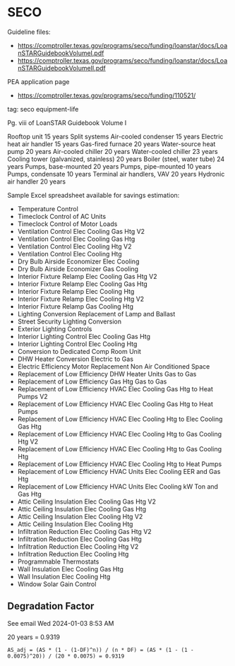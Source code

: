 # SECO

Guideline files:

- <https://comptroller.texas.gov/programs/seco/funding/loanstar/docs/LoanSTARGuidebookVolumeI.pdf>
- <https://comptroller.texas.gov/programs/seco/funding/loanstar/docs/LoanSTARGuidebookVolumeII.pdf>

PEA application page
- <https://comptroller.texas.gov/programs/seco/funding/110521/>

tag: seco equipment-life

Pg. viii of LoanSTAR Guidebook Volume I

Rooftop unit                          15 years
Split systems
  Air-cooled condenser                15 years
  Electric heat air handler           15 years
  Gas-fired furnace                   20 years
Water-source heat pump                20 years
Air-cooled chiller                    20 years
Water-cooled chiller                  23 years
Cooling tower (galvanized, stainless) 20 years
Boiler (steel, water tube)            24 years
Pumps, base-mounted                   20 years
Pumps, pipe-mounted                   10 years
Pumps, condensate                     10 years
Terminal air handlers, VAV            20 years
Hydronic air handler                  20 years

Sample Excel spreadsheet available for savings estimation:

- Temperature Control
- Timeclock Control of AC Units
- Timeclock Control of Motor Loads
- Ventilation Control Elec Cooling Gas Htg V2
- Ventilation Control Elec Cooling Gas Htg
- Ventilation Control Elec Cooling Htg V2
- Ventilation Control Elec Cooling Htg
- Dry Bulb Airside Economizer Elec Cooling
- Dry Bulb Airside Economizer Gas Cooling
- Interior Fixture Relamp Elec Cooling Gas Htg V2
- Interior Fixture Relamp Elec Cooling Gas Htg
- Interior Fixture Relamp Elec Cooling Htg
- Interior Fixture Relamp Elec Cooling Htg V2
- Interior Fixture Relamp Gas Cooling Htg
- Lighting Conversion Replacement of Lamp and Ballast
- Street Security Lighting Conversion
- Exterior Lighting Controls
- Interior Lighting Control Elec Cooling Gas Htg
- Interior Lighting Control Elec Cooling Htg
- Conversion to Dedicated Comp Room Unit
- DHW Heater Conversion Electric to Gas
- Electric Efficiency Motor Replacement Non Air Conditioned Space
- Replacement of Low Efficiency DHW Heater Units Gas to Gas
- Replacement of Low Efficiency Gas Htg Gas to Gas
- Replacement of Low Efficiency HVAC Elec Cooling Gas Htg to Heat Pumps V2
- Replacement of Low Efficiency HVAC Elec Cooling Gas Htg to Heat Pumps
- Replacement of Low Efficiency HVAC Elec Cooling Htg to Elec Cooling Gas Htg
- Replacement of Low Efficiency HVAC Elec Cooling Htg to Gas Cooling Htg V2
- Replacement of Low Efficiency HVAC Elec Cooling Htg to Gas Cooling Htg
- Replacement of Low Efficiency HVAC Elec Cooling Htg to Heat Pumps
- Replacement of Low Efficiency HVAC Units Elec Cooling EER and Gas Htg
- Replacement of Low Efficiency HVAC Units Elec Cooling kW Ton and Gas Htg
- Attic Ceiling Insulation Elec Cooling Gas Htg V2
- Attic Ceiling Insulation Elec Cooling Gas Htg
- Attic Ceiling Insulation Elec Cooling Htg V2
- Attic Ceiling Insulation Elec Cooling Htg
- Infiltration Reduction Elec Cooling Gas Htg V2
- Infiltration Reduction Elec Cooling Gas Htg
- Infiltration Reduction Elec Cooling Htg V2
- Infiltration Reduction Elec Cooling Htg
- Programmable Thermostats
- Wall Insulation Elec Cooling Gas Htg
- Wall Insulation Elec Cooling Htg
- Window Solar Gain Control


## Degradation Factor

See email Wed 2024-01-03 8:53 AM

20 years = 0.9319

```
AS_adj = (AS * (1 - (1-DF)^n)) / (n * DF) = (AS * (1 - (1 - 0.0075)^20)) / (20 * 0.0075) = 0.9319
```
